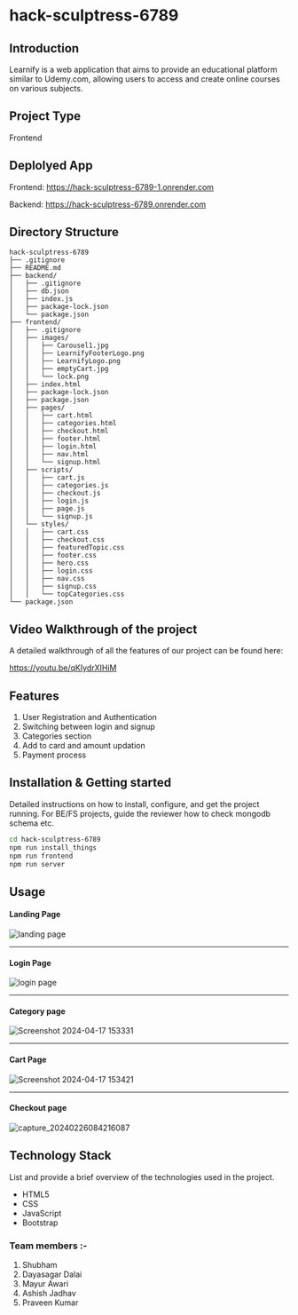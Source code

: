 # hack-sculptress-6789

## Introduction
Learnify is a web application that aims to provide an educational platform similar to Udemy.com, allowing users to access and create online courses on various subjects. 

## Project Type
Frontend

## Deplolyed App
Frontend: https://hack-sculptress-6789-1.onrender.com

Backend: https://hack-sculptress-6789.onrender.com

## Directory Structure
```
hack-sculptress-6789
├── .gitignore
├── README.md
├── backend/
│   ├── .gitignore
│   ├── db.json
│   ├── index.js
│   ├── package-lock.json
│   └── package.json
├── frontend/
│   ├── .gitignore
│   ├── images/
│   │   ├── Carousel1.jpg
│   │   ├── LearnifyFooterLogo.png
│   │   ├── LearnifyLogo.png
│   │   ├── emptyCart.jpg
│   │   └── lock.png
│   ├── index.html
│   ├── package-lock.json
│   ├── package.json
│   ├── pages/
│   │   ├── cart.html
│   │   ├── categories.html
│   │   ├── checkout.html
│   │   ├── footer.html
│   │   ├── login.html
│   │   ├── nav.html
│   │   └── signup.html
│   ├── scripts/
│   │   ├── cart.js
│   │   ├── categories.js
│   │   ├── checkout.js
│   │   ├── login.js
│   │   ├── page.js
│   │   └── signup.js
│   └── styles/
│   │   ├── cart.css
│   │   ├── checkout.css
│   │   ├── featuredTopic.css
│   │   ├── footer.css
│   │   ├── hero.css
│   │   ├── login.css
│   │   ├── nav.css
│   │   ├── signup.css
│   │   └── topCategories.css
└── package.json
```

## Video Walkthrough of the project
A detailed walkthrough of all the features of our project can be found here:

https://youtu.be/qKIydrXIHiM

## Features

1. User Registration and Authentication
2. Switching between login and signup
3. Categories section
4. Add to card and amount updation
5. Payment process


## Installation & Getting started
Detailed instructions on how to install, configure, and get the project running. For BE/FS projects, guide the reviewer how to check mongodb schema etc.

```bash
cd hack-sculptress-6789
npm run install_things
npm run frontend
npm run server
```

## Usage

#### Landing Page

![landing page](https://github.com/ShubhKeshari/hack-sculptress-6789/assets/113028201/1b60d794-34f2-478f-a034-c95141050aa3)

<hr>

#### Login Page

![login page](https://github.com/ShubhKeshari/hack-sculptress-6789/assets/113028201/46cecdf5-d1c0-4fe1-a267-9d6351845b82)

<hr>

#### Category page

![Screenshot 2024-04-17 153331](https://github.com/ShubhKeshari/hack-sculptress-6789/assets/114546254/db674006-150b-458b-a59a-ba9049e17146)

<hr>

#### Cart Page

![Screenshot 2024-04-17 153421](https://github.com/ShubhKeshari/hack-sculptress-6789/assets/114546254/4a26dfe0-878c-4edc-afc2-4f4f8ff36c1a)

<hr>

#### Checkout page

![capture_20240226084216087](https://github.com/ShubhKeshari/hack-sculptress-6789/assets/113028201/4c245d86-1d87-4597-a6b3-91b0331799d4)

## Technology Stack
List and provide a brief overview of the technologies used in the project.

- HTML5
- CSS
- JavaScript 
- Bootstrap

### Team members :-

1. Shubham
2. Dayasagar Dalai
3. Mayur Awari
4. Ashish Jadhav
5. Praveen Kumar
